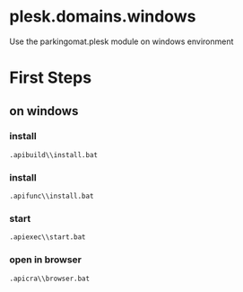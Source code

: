 # plesk.domains.windows
Use the parkingomat.plesk module on windows environment


# First Steps


## on windows

### install
    .apibuild\\install.bat

### install
    .apifunc\\install.bat

### start
    .apiexec\\start.bat

### open in browser
    .apicra\\browser.bat
